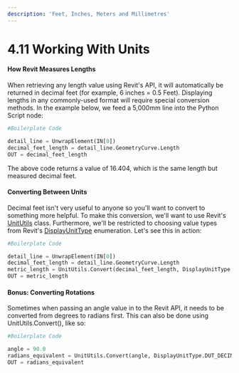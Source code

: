 ```yaml
---
description: 'Feet, Inches, Meters and Millimetres'
---
```


# 4.11 Working With Units

#### How Revit Measures Lengths

When retrieving any length value using Revit's API, it will automatically be returned in decimal feet \(for example, 6 inches = 0.5 Feet\). Displaying lengths in any commonly-used format will require special conversion methods. In the example below, we feed a 5,000mm line into the Python Script node:

```python
#Boilerplate Code

detail_line = UnwrapElement(IN[0])
decimal_feet_length = detail_line.GeometryCurve.Length
OUT = decimal_feet_length
```

The above code returns a value of 16.404, which is the same length but measured decimal feet.

#### Converting Between Units

Decimal feet isn't very useful to anyone so you'll want to convert to something more helpful. To make this conversion, we'll want to use Revit's [UnitUtils](https://apidocs.co/apps/revit/2019/128dd879-fea8-5d7b-1eb2-d64f87753990.htm) class. Furthermore, we'll be restricted to choosing value types from Revit's [DisplayUnitType](https://apidocs.co/apps/revit/2019/7d3d3306-a4c2-c577-0aeb-cca42d6cfd2f.htm) enumeration. Let's see this in action:

```python
#Boilerplate Code

detail_line = UnwrapElement(IN[0])
decimal_feet_length = detail_line.GeometryCurve.Length
metric_length = UnitUtils.Convert(decimal_feet_length, DisplayUnitType.DUT_DECIMAL_FEET, DisplayUnitType.DUT_MILLIMETERS)
OUT = metric_length
```

#### Bonus: Converting Rotations

Sometimes when passing an angle value in to the Revit API, it needs to be converted from degrees to radians first. This can also be done using UnitUtils.Convert\(\), like so:

```python
#Boilerplate Code

angle = 90.0
radians_equivalent = UnitUtils.Convert(angle, DisplayUnitType.DUT_DECIMAL_DEGREES, DisplayUnitType.DUT_RADIANS)
OUT = radians_equivalent
```


